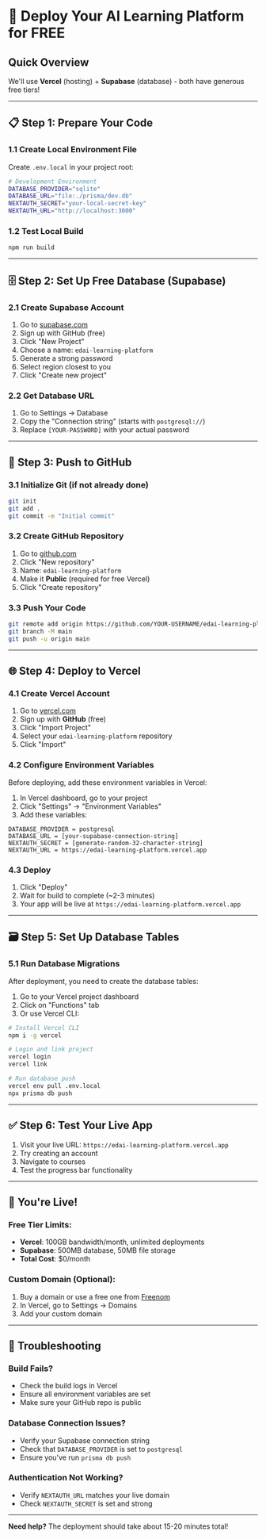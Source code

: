 # 🚀 Deploy Your AI Learning Platform for FREE

## Quick Overview
We'll use **Vercel** (hosting) + **Supabase** (database) - both have generous free tiers!

---

## 📋 **Step 1: Prepare Your Code**

### 1.1 Create Local Environment File
Create `.env.local` in your project root:
```bash
# Development Environment
DATABASE_PROVIDER="sqlite"
DATABASE_URL="file:./prisma/dev.db"
NEXTAUTH_SECRET="your-local-secret-key"
NEXTAUTH_URL="http://localhost:3000"
```

### 1.2 Test Local Build
```bash
npm run build
```

---

## 🗄️ **Step 2: Set Up Free Database (Supabase)**

### 2.1 Create Supabase Account
1. Go to [supabase.com](https://supabase.com)
2. Sign up with GitHub (free)
3. Click "New Project"
4. Choose a name: `edai-learning-platform`
5. Generate a strong password
6. Select region closest to you
7. Click "Create new project"

### 2.2 Get Database URL
1. Go to Settings → Database
2. Copy the "Connection string" (starts with `postgresql://`)
3. Replace `[YOUR-PASSWORD]` with your actual password

---

## 📁 **Step 3: Push to GitHub**

### 3.1 Initialize Git (if not already done)
```bash
git init
git add .
git commit -m "Initial commit"
```

### 3.2 Create GitHub Repository
1. Go to [github.com](https://github.com)
2. Click "New repository"
3. Name: `edai-learning-platform`
4. Make it **Public** (required for free Vercel)
5. Click "Create repository"

### 3.3 Push Your Code
```bash
git remote add origin https://github.com/YOUR-USERNAME/edai-learning-platform.git
git branch -M main
git push -u origin main
```

---

## 🌐 **Step 4: Deploy to Vercel**

### 4.1 Create Vercel Account
1. Go to [vercel.com](https://vercel.com)
2. Sign up with **GitHub** (free)
3. Click "Import Project"
4. Select your `edai-learning-platform` repository
5. Click "Import"

### 4.2 Configure Environment Variables
Before deploying, add these environment variables in Vercel:

1. In Vercel dashboard, go to your project
2. Click "Settings" → "Environment Variables"
3. Add these variables:

```
DATABASE_PROVIDER = postgresql
DATABASE_URL = [your-supabase-connection-string]
NEXTAUTH_SECRET = [generate-random-32-character-string]
NEXTAUTH_URL = https://edai-learning-platform.vercel.app
```

### 4.3 Deploy
1. Click "Deploy"
2. Wait for build to complete (~2-3 minutes)
3. Your app will be live at `https://edai-learning-platform.vercel.app`

---

## 🗃️ **Step 5: Set Up Database Tables**

### 5.1 Run Database Migrations
After deployment, you need to create the database tables:

1. Go to your Vercel project dashboard
2. Click on "Functions" tab
3. Or use Vercel CLI:

```bash
# Install Vercel CLI
npm i -g vercel

# Login and link project
vercel login
vercel link

# Run database push
vercel env pull .env.local
npx prisma db push
```

---

## ✅ **Step 6: Test Your Live App**

1. Visit your live URL: `https://edai-learning-platform.vercel.app`
2. Try creating an account
3. Navigate to courses
4. Test the progress bar functionality

---

## 🎉 **You're Live!**

### Free Tier Limits:
- **Vercel**: 100GB bandwidth/month, unlimited deployments
- **Supabase**: 500MB database, 50MB file storage
- **Total Cost**: $0/month

### Custom Domain (Optional):
1. Buy a domain or use a free one from [Freenom](https://freenom.com)
2. In Vercel, go to Settings → Domains
3. Add your custom domain

---

## 🔧 **Troubleshooting**

### Build Fails?
- Check the build logs in Vercel
- Ensure all environment variables are set
- Make sure your GitHub repo is public

### Database Connection Issues?
- Verify your Supabase connection string
- Check that `DATABASE_PROVIDER` is set to `postgresql`
- Ensure you've run `prisma db push`

### Authentication Not Working?
- Verify `NEXTAUTH_URL` matches your live domain
- Check `NEXTAUTH_SECRET` is set and strong

---

**Need help?** The deployment should take about 15-20 minutes total!
